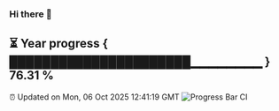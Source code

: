 ### Hi there 👋
⏳ Year progress { ██████████████████████▁▁▁▁▁▁▁▁ } 76.31 %
---
⏰ Updated on Mon, 06 Oct 2025 12:41:19 GMT
![Progress Bar CI](https://github.com/liununu/liununu/workflows/Progress%20Bar%20CI/badge.svg)
